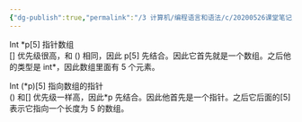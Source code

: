 ```yaml
---
{"dg-publish":true,"permalink":"/3 计算机/编程语言和语法/c/20200526课堂笔记/","title":"20200526课堂笔记"}
---
```



Int \*p\[5\] 指针数组  
\[\] 优先级很高，和 () 相同，因此 p\[5\] 先结合。因此它首先就是一个数组。之后他的类型是 int\*，因此数组里面有 5 个元素。

Int (\*p)\[5\] 指向数组的指针  
() 和\[\] 优先级一样高，因此\*p 先结合。因此他首先是一个指针。之后它后面的\[5\] 表示它指向一个长度为 5 的数组。